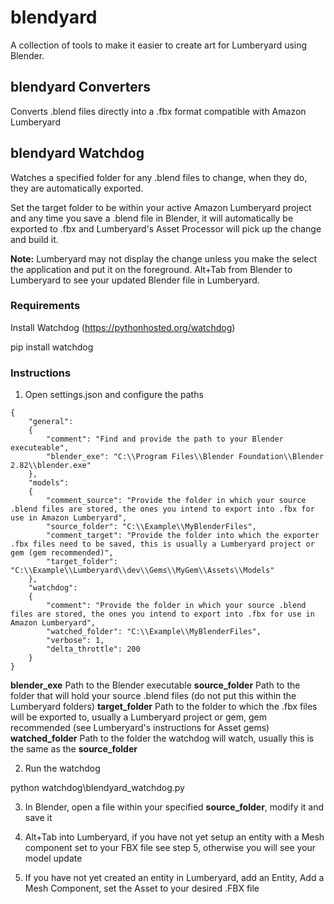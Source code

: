 # blendyard

A collection of tools to make it easier to create art for Lumberyard using Blender.

## blendyard Converters

Converts .blend files directly into a .fbx format compatible with Amazon Lumberyard

## blendyard Watchdog

Watches a specified folder for any .blend files to change, when they do, they are automatically exported.

Set the target folder to be within your active Amazon Lumberyard project and any time you save a .blend file in Blender, it will automatically be exported to .fbx and Lumberyard's Asset Processor will pick up the change and build it.

**Note:** Lumberyard may not display the change unless you make the select the application and put it on the foreground. Alt+Tab from Blender to Lumberyard to see your updated Blender file in Lumberyard.

### Requirements

Install Watchdog (https://pythonhosted.org/watchdog)

pip install watchdog

### Instructions

1. Open settings.json and configure the paths

```
{
    "general":
    {
        "comment": "Find and provide the path to your Blender executeable",
        "blender_exe": "C:\\Program Files\\Blender Foundation\\Blender 2.82\\blender.exe"
    },
    "models":
    {
        "comment_source": "Provide the folder in which your source .blend files are stored, the ones you intend to export into .fbx for use in Amazon Lumberyard",
        "source_folder": "C:\\Example\\MyBlenderFiles",
        "comment_target": "Provide the folder into which the exporter .fbx files need to be saved, this is usually a Lumberyard project or gem (gem recommended)",
        "target_folder": "C:\\Example\\Lumberyard\\dev\\Gems\\MyGem\\Assets\\Models"
    },
    "watchdog":
    {
        "comment": "Provide the folder in which your source .blend files are stored, the ones you intend to export into .fbx for use in Amazon Lumberyard",
        "watched_folder": "C:\\Example\\MyBlenderFiles",
        "verbose": 1,
        "delta_throttle": 200
    }
}
```

**blender_exe** Path to the Blender executable
**source_folder** Path to the folder that will hold your source .blend files (do not put this within the Lumberyard folders)
**target_folder** Path to the folder to which the .fbx files will be exported to, usually a Lumberyard project or gem, gem recommended (see Lumberyard's instructions for Asset gems)
**watched_folder** Path to the folder the watchdog will watch, usually this is the same as the **source_folder**

2. Run the watchdog

python watchdog\blendyard_watchdog.py

3. In Blender, open a file within your specified **source_folder**, modify it and save it

4. Alt+Tab into Lumberyard, if you have not yet setup an entity with a Mesh component set to your FBX file see step 5, otherwise you will see your model update

5. If you have not yet created an entity in Lumberyard, add an Entity, Add a Mesh Component, set the Asset to your desired .FBX file

